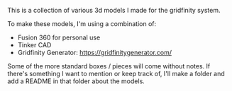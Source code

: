 This is a collection of various 3d models I made for the gridfinity system.

To make these models, I'm using a combination of:
- Fusion 360 for personal use
- Tinker CAD
- Gridfinity Generator: https://gridfinitygenerator.com/

Some of the more standard boxes / pieces will come without notes. If there's something I want to mention or keep track of, I'll make a folder and add a README in that folder about the models.
